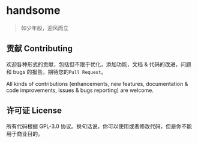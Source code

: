 # handsome

> 如少年般，迎风而立

## 贡献 Contributing

欢迎各种形式的贡献，包括但不限于优化，添加功能，文档 & 代码的改进，问题和 bugs 的报告。期待您的`Pull Request`。

All kinds of contributions (enhancements, new features, documentation & code improvements, issues & bugs reporting) are welcome.

## 许可证 License

所有代码根据 GPL-3.0 协议。换句话说，你可以使用或者修改代码，但是你不能用于商业目的。
